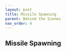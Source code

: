 ```yaml
---
layout: post
title: Missile Spawning
parent: Behind the Scenes
nav_order: 4
---
```

**Missile Spawning**
---